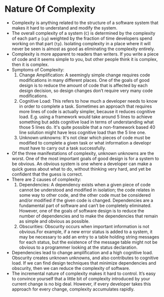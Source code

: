 # Nature Of Complexity

* Complexity is anything related to the structure of a software system that makes it hard to understand and modify the system.
* The overall complexity of a system (`C`) is determined by the complexity of each part `p` (`cp`) weighted by the fraction of time developers spend working on that part (`tp`). Isolating complexity in a place where it will never be seen is almost as good as eliminating the complexity entirely.
* Complexity is more apparent to readers than writers. If you write a piece of code and it seems simple to you, but other people think it is complex, then it is complex.
* Symptoms of Complexity:
  1. Change Amplification: A seemingly simple change requires code modifications in many different places. One of the goals of good design is to reduce the amount of code that is affected by each design decision, so design changes don’t require very many code modifications.
  2. Cognitive Load: This refers to how much a developer needs to know in order to complete a task. Sometimes an approach that requires more lines of code is actually simpler, because it reduces cognitive load. E.g. using a framework would take around 5 lines to achieve something but adds cognitive load in terms of understanding what those 5 lines do. It's quite possible that a non-framework based 40 line solution might have less cognitive load than the 5 line one.
  3. Unknown unknowns: It's not clear which pieces of code must be modified to complete a given task or what information a developr must have to carry out a task successfully.
* Of the three manifestations of complexity, unknown unknowns are the worst. One of the most important goals of good design is for a system to be obvious. An obvious system is one where a developer can make a quick guess about what to do, without thinking very hard, and yet be confident that the guess is correct.
* There are 2 causes of complexity:
  1. Dependencies: A dependency exists when a given piece of code cannot be understood and modified in isolation; the code relates in some way to other code, and the other code must be considered and/or modified if the given code is changed. Dependencies are a fundamental part of software and can’t be completely eliminated. However, one of the goals of software design is to reduce the number of dependencies and to make the dependencies that remain as simple and obvious as possible.
  2. Obscurities:  Obscurity occurs when important information is not obvious.For example, if a new error status is added to a system, it may be necessary to add an entry to a table holding string messages for each status, but the existence of the message table might not be obvious to a programmer looking at the status declaration.
* Dependencies lead to change amplification and a high cognitive load. Obscurity creates unknown unknowns, and also contributes to cognitive load. If we can find design techniques that minimize dependencies and obscurity, then we can reduce the complexity of software.
* The incremental nature of complexity makes it hard to control. It’s easy to convince yourself that a little bit of complexity introduced by your current change is no big deal. However, if every developer takes this approach for every change, complexity accumulates rapidly.
